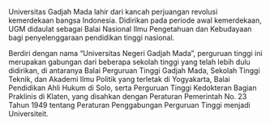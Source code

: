 Universitas Gadjah Mada lahir dari kancah perjuangan revolusi kemerdekaan bangsa Indonesia. Didirikan pada periode awal kemerdekaan, UGM didaulat sebagai Balai Nasional Ilmu Pengetahuan dan Kebudayaan bagi penyelenggaraan pendidikan tinggi nasional.

Berdiri dengan nama “Universitas Negeri Gadjah Mada”, perguruan tinggi ini merupakan gabungan dari beberapa sekolah tinggi yang telah lebih dulu didirikan, di antaranya Balai Perguruan Tinggi Gadjah Mada, Sekolah Tinggi Teknik, dan Akademi Ilmu Politik yang terletak di Yogyakarta, Balai Pendidikan Ahli Hukum di Solo, serta Perguruan Tinggi Kedokteran Bagian Praklinis di Klaten, yang disahkan dengan Peraturan Pemerintah No. 23 Tahun 1949 tentang Peraturan Penggabungan Perguruan Tinggi menjadi Universiteit.
